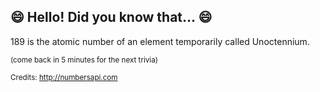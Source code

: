 ## 😄 Hello! Did you know that... 😄
189 is the atomic number of an element temporarily called Unoctennium.

<sup>(come back in 5 minutes for the next trivia)</sup>


<sup>Credits: http://numbersapi.com</sup>
